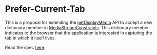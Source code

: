 # Prefer-Current-Tab
This is a proposal for extending the [getDisplayMedia](https://www.w3.org/TR/screen-capture/) API to accept a new dictionary member in [MediaStreamConstraints](https://www.w3.org/TR/mediacapture-streams/#dom-mediastreamconstraints). This dictionary member indicates to the browser that the application is interested in capturing the tab in which it itself lives.

Read the spec [here](https://wicg.github.io/prefer-current-tab/).
